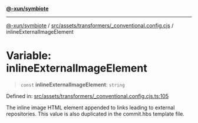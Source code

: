 [**@-xun/symbiote**](../../../../../README.md)

***

[@-xun/symbiote](../../../../../README.md) / [src/assets/transformers/\_conventional.config.cjs](../README.md) / inlineExternalImageElement

# Variable: inlineExternalImageElement

> `const` **inlineExternalImageElement**: `string`

Defined in: [src/assets/transformers/\_conventional.config.cjs.ts:105](https://github.com/Xunnamius/symbiote/blob/fcdd2ab0b85b01d184680d7337de52754feba693/src/assets/transformers/_conventional.config.cjs.ts#L105)

The inline image HTML element appended to links leading to external
repositories. This value is also duplicated in the commit.hbs template file.
